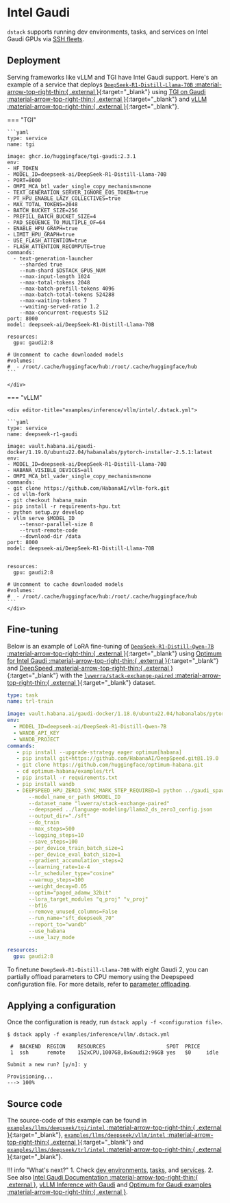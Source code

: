 # Intel Gaudi

`dstack` supports running dev environments, tasks, and services on Intel Gaudi GPUs via 
[SSH fleets](https://dstack.ai/docs/concepts/fleets#ssh).

## Deployment

Serving frameworks like vLLM and TGI have Intel Gaudi support. Here's an example of
a service that deploys
[`DeepSeek-R1-Distill-Llama-70B` :material-arrow-top-right-thin:{ .external }](https://huggingface.co/deepseek-ai/DeepSeek-R1-Distill-Llama-70B){:target="_blank"} 
using [TGI on Gaudi :material-arrow-top-right-thin:{ .external }](https://github.com/huggingface/tgi-gaudi){:target="_blank"} 
and [vLLM :material-arrow-top-right-thin:{ .external }](https://github.com/HabanaAI/vllm-fork){:target="_blank"}.

=== "TGI"
    <div editor-title="examples/inference/tgi/intel/.dstack.yml"> 
    
    ```yaml
    type: service
    name: tgi

    image: ghcr.io/huggingface/tgi-gaudi:2.3.1
    env:
    - HF_TOKEN
    - MODEL_ID=deepseek-ai/DeepSeek-R1-Distill-Llama-70B
    - PORT=8000
    - OMPI_MCA_btl_vader_single_copy_mechanism=none
    - TEXT_GENERATION_SERVER_IGNORE_EOS_TOKEN=true
    - PT_HPU_ENABLE_LAZY_COLLECTIVES=true
    - MAX_TOTAL_TOKENS=2048
    - BATCH_BUCKET_SIZE=256
    - PREFILL_BATCH_BUCKET_SIZE=4
    - PAD_SEQUENCE_TO_MULTIPLE_OF=64
    - ENABLE_HPU_GRAPH=true
    - LIMIT_HPU_GRAPH=true
    - USE_FLASH_ATTENTION=true
    - FLASH_ATTENTION_RECOMPUTE=true
    commands:
      - text-generation-launcher
        --sharded true
        --num-shard $DSTACK_GPUS_NUM
        --max-input-length 1024
        --max-total-tokens 2048
        --max-batch-prefill-tokens 4096
        --max-batch-total-tokens 524288
        --max-waiting-tokens 7
        --waiting-served-ratio 1.2
        --max-concurrent-requests 512
    port: 8000
    model: deepseek-ai/DeepSeek-R1-Distill-Llama-70B

    resources:
      gpu: gaudi2:8

    # Uncomment to cache downloaded models
    #volumes:
    #  - /root/.cache/huggingface/hub:/root/.cache/huggingface/hub
    ```
    
    </div>

=== "vLLM"

    <div editor-title="examples/inference/vllm/intel/.dstack.yml"> 
    
    ```yaml
    type: service
    name: deepseek-r1-gaudi

    image: vault.habana.ai/gaudi-docker/1.19.0/ubuntu22.04/habanalabs/pytorch-installer-2.5.1:latest
    env:
    - MODEL_ID=deepseek-ai/DeepSeek-R1-Distill-Llama-70B
    - HABANA_VISIBLE_DEVICES=all
    - OMPI_MCA_btl_vader_single_copy_mechanism=none
    commands:
    - git clone https://github.com/HabanaAI/vllm-fork.git
    - cd vllm-fork
    - git checkout habana_main
    - pip install -r requirements-hpu.txt
    - python setup.py develop
    - vllm serve $MODEL_ID
        --tensor-parallel-size 8
        --trust-remote-code
        --download-dir /data
    port: 8000
    model: deepseek-ai/DeepSeek-R1-Distill-Llama-70B


    resources:
      gpu: gaudi2:8
    
    # Uncomment to cache downloaded models
    #volumes:
    #  - /root/.cache/huggingface/hub:/root/.cache/huggingface/hub
    ```
    </div>
    

## Fine-tuning

Below is an example of LoRA fine-tuning of [`DeepSeek-R1-Distill-Qwen-7B` :material-arrow-top-right-thin:{ .external }](https://huggingface.co/deepseek-ai/DeepSeek-R1-Distill-Qwen-7B){:target="_blank"}
using [Optimum for Intel Gaudi :material-arrow-top-right-thin:{ .external }](https://github.com/huggingface/optimum-habana){:target="_blank"} 
and [DeepSpeed :material-arrow-top-right-thin:{ .external }](https://docs.habana.ai/en/latest/PyTorch/DeepSpeed/DeepSpeed_User_Guide/DeepSpeed_User_Guide.html#deepspeed-user-guide){:target="_blank"} with 
the [`lvwerra/stack-exchange-paired` :material-arrow-top-right-thin:{ .external }](https://huggingface.co/datasets/lvwerra/stack-exchange-paired){:target="_blank"} dataset. 
    
<div editor-title="examples/fine-tuning/trl/intel/.dstack.yml">
    
```yaml
type: task
name: trl-train

image: vault.habana.ai/gaudi-docker/1.18.0/ubuntu22.04/habanalabs/pytorch-installer-2.4.0
env:
  - MODEL_ID=deepseek-ai/DeepSeek-R1-Distill-Qwen-7B
  - WANDB_API_KEY
  - WANDB_PROJECT
commands:
   - pip install --upgrade-strategy eager optimum[habana]
   - pip install git+https://github.com/HabanaAI/DeepSpeed.git@1.19.0
   - git clone https://github.com/huggingface/optimum-habana.git
   - cd optimum-habana/examples/trl
   - pip install -r requirements.txt
   - pip install wandb
   - DEEPSPEED_HPU_ZERO3_SYNC_MARK_STEP_REQUIRED=1 python ../gaudi_spawn.py --world_size $DSTACK_GPUS_NUM --use_deepspeed sft.py
       --model_name_or_path $MODEL_ID
       --dataset_name "lvwerra/stack-exchange-paired"
       --deepspeed ../language-modeling/llama2_ds_zero3_config.json
       --output_dir="./sft"
       --do_train
       --max_steps=500
       --logging_steps=10
       --save_steps=100
       --per_device_train_batch_size=1
       --per_device_eval_batch_size=1
       --gradient_accumulation_steps=2
       --learning_rate=1e-4
       --lr_scheduler_type="cosine"
       --warmup_steps=100
       --weight_decay=0.05
       --optim="paged_adamw_32bit"
       --lora_target_modules "q_proj" "v_proj"
       --bf16
       --remove_unused_columns=False
       --run_name="sft_deepseek_70"
       --report_to="wandb"
       --use_habana
       --use_lazy_mode

resources:
  gpu: gaudi2:8
```    

</div>

To finetune `DeepSeek-R1-Distill-Llama-70B` with eight Gaudi 2, 
you can partially offload parameters to CPU memory using the Deepspeed configuration file.
For more details, refer to [parameter offloading](https://deepspeed.readthedocs.io/en/latest/zero3.html#deepspeedzerooffloadparamconfig).

## Applying a configuration

Once the configuration is ready, run `dstack apply -f <configuration file>`.

<div class="termy">

```shell
$ dstack apply -f examples/inference/vllm/.dstack.yml

 #  BACKEND  REGION    RESOURCES                    SPOT  PRICE     
 1  ssh      remote    152xCPU,1007GB,8xGaudi2:96GB yes   $0     idle 

Submit a new run? [y/n]: y

Provisioning...
---> 100%
```

</div>

## Source code

The source-code of this example can be found in 
[`examples/llms/deepseek/tgi/intel` :material-arrow-top-right-thin:{ .external }](https://github.com/dstackai/dstack/blob/master/examples/llms/deepseek/tgi/intel){:target="_blank"},
[`examples/llms/deepseek/vllm/intel` :material-arrow-top-right-thin:{ .external }](https://github.com/dstackai/dstack/blob/master/examples/llms/deepseek/vllm/intel){:target="_blank"} and
[`examples/llms/deepseek/trl/intel` :material-arrow-top-right-thin:{ .external }](https://github.com/dstackai/dstack/blob/master/examples/llms/deepseek/trl/intel){:target="_blank"}.

!!! info "What's next?"
    1. Check [dev environments](https://dstack.ai/docs/dev-environments), [tasks](https://dstack.ai/docs/tasks), and [services](https://dstack.ai/docs/services).
    2. See also [Intel Gaudi Documentation :material-arrow-top-right-thin:{ .external }](https://docs.habana.ai/en/latest/index.html), [vLLM Inference with Gaudi](https://docs.habana.ai/en/latest/PyTorch/Inference_on_PyTorch/vLLM_Inference.html)
      and [Optimum for Gaudi examples :material-arrow-top-right-thin:{ .external }](https://github.com/huggingface/optimum-habana/blob/main/examples/trl/README.md).
